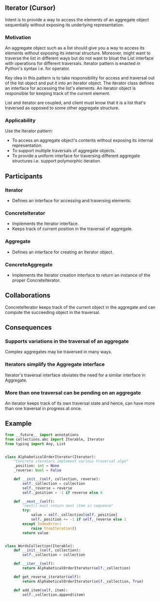 ## Iterator (Cursor)

Intent is to provide a way to access the elements of an aggregate object sequentially without exposing its underlying representation.

### Motivation

An aggregate object such as a list should give you a way to access its elements without exposing its internal structure. Moreover, might want to traverse the list in different ways but do not want to bloat the List interface with operations for different traversals. Iterator pattern is enacted in Python's syntax i.e. for operator.

Key idea in this pattern is to take responsibility for access and traversal out of the list object and put it into an iterator object. The iterator class defines an interface for accessing the list's elements. An iterator object is responsible for keeping track of the current element.

List and iterator are coupled, and client must know that it is a list that's traversed as opposed to some other aggregate structure.

### Applicability

Use the Iterator pattern:

- To access an aggregate object's contents without exposing its internal representation.
- To support multiple traversals of aggregate objects.
- To provide a uniform interface for traversing different aggregate structures i.e. support polymorphic iteration.

## Participants

### Iterator

- Defines an interface for accessing and traversing elements.

### ConcreteIterator

- Implements the Iterator interface.
- Keeps track of current position in the traversal of aggregate.

### Aggregate

- Defines an interface for creating an Iterator object.

### ConcreteAggregate

- Implements the Iterator creation interface to return an instance of the proper ConcreteIterator.

## Collaborations

ConcreteIterator keeps track of the current object in the aggregate and can compute the succeeding object in the traversal.

## Consequences

### Supports variations in the traversal of an aggregate

Complex aggregates may be traversed in many ways.

### Iterators simplify the Aggregate interface

Iterator's traversal interface obviates the need for a similar interface in Aggregate.

### More than one traversal can be pending on an aggregate

An iterator keeps track of its own traversal state and hence, can have more than one traversal in progress at once.

## Example

```py
from __future__ import annotations
from collections.abc import Iterable, Iterator
from typing import Any, List


class AlphabeticalOrderIterator(Iterator):
    "Concrete iterators implement various traversal algo"
    _position: int = None
    _reverse: bool = False

    def __init__(self, collection, reverse):
        self._collection = collection
        self._reverse = reverse
        self._position = -1 if reverse else 0

    def __next__(self):
        "next() must return next item in sequence"
        try:
            value = self._collection[self._position]
            self._position += -1 if self._reverse else 1
        except IndexError:
            raise StopIteration()
        return value


class WordsCollection(Iterable):
    def __init__(self, collection):
        self._collection = collection

    def __iter__(self):
        return AlphabeticalOrderIterator(self._collection)

    def get_reverse_iterator(self):
        return AlphabeticalOrderIterator(self._collection, True)

    def add_item(self, item):
        self._collection.append(item)
```
